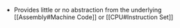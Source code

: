 - Provides little or no abstraction from the underlying [[Assembly#Machine Code]] or [[CPU#Instruction Set]]